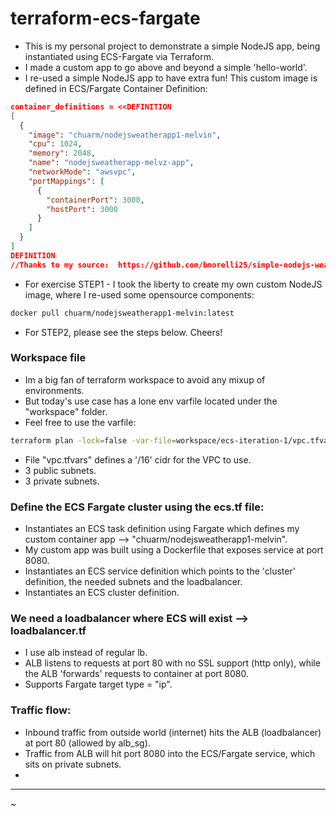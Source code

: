 # terraform-ecs-fargate
- This is my personal project to demonstrate a simple NodeJS app, being instantiated using ECS-Fargate via Terraform.
- I made a custom app to go above and beyond a simple 'hello-world'.
- I re-used a simple NodeJS app to have extra fun!  This custom image is defined in ECS/Fargate Container Definition:
```json
container_definitions = <<DEFINITION
[
  {
    "image": "chuarm/nodejsweatherapp1-melvin",
    "cpu": 1024,
    "memory": 2048,
    "name": "nodejsweatherapp-melvz-app",
    "networkMode": "awsvpc",
    "portMappings": [
      {
        "containerPort": 3000,
        "hostPort": 3000
      }
    ]
  }
]
DEFINITION
//Thanks to my source:  https://github.com/bmorelli25/simple-nodejs-weather-app  
```

- For exercise STEP1 -  I took the liberty to create my own custom NodeJS image, where I re-used some opensource components:
```bash
docker pull chuarm/nodejsweatherapp1-melvin:latest
```
- For STEP2, please see the steps below.  Cheers!


### Workspace file
- Im a big fan of terraform workspace to avoid any mixup of environments.  
- But today's use case has a lone env varfile located under the "workspace" folder.  
- Feel free to use the varfile:
```bash
terraform plan -lock=false -var-file=workspace/ecs-iteration-1/vpc.tfvars
```

- File "vpc.tfvars" defines a  '/16'  cidr for the VPC to use.
- 3 public subnets.
- 3 private subnets.




### Define the ECS Fargate cluster using the ecs.tf file:
- Instantiates an ECS task definition using Fargate which defines my custom container app -->  "chuarm/nodejsweatherapp1-melvin".
- My custom app was built using a Dockerfile that exposes service at port 8080.
- Instantiates an ECS service definition which points to the 'cluster' definition, the needed subnets and the loadbalancer.
- Instantiates an ECS cluster definition.




### We need a loadbalancer where ECS will exist -->  loadbalancer.tf
- I use alb instead of regular lb.
- ALB listens to requests at port 80 with no SSL support (http only), while the ALB 'forwards' requests to container at port 8080.
- Supports Fargate target type = "ip".



### Traffic flow:
- Inbound traffic from outside world (internet) hits the ALB (loadbalancer) at port 80 (allowed by alb_sg).
- Traffic from ALB will hit port 8080 into the ECS/Fargate service, which sits on private subnets.  
- 
---
~



